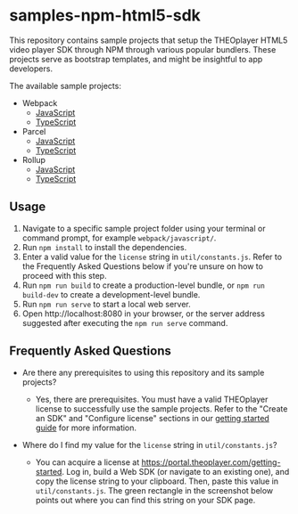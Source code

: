 # samples-npm-html5-sdk

This repository contains sample projects that setup the THEOplayer HTML5 video player SDK through NPM through various popular bundlers.
These projects serve as bootstrap templates, and might be insightful to app developers.

The available sample projects:

* Webpack
    * [JavaScript](webpack/javascript/)
    * [TypeScript](webpack/typescript/)
* Parcel
    * [JavaScript](parcel/javascript/)
    * [TypeScript](parcel/typescript/)
* Rollup
    * [JavaScript](rollup/javascript/)
    * [TypeScript](rollup/typescript/)
    
## Usage

1. Navigate to a specific sample project folder using your terminal or command prompt, for example `webpack/javascript/`.
2. Run `npm install` to install the dependencies.
3. Enter a valid value for the `license` string in `util/constants.js`.
Refer to the Frequently Asked Questions below if you're unsure on how to proceed with this step.
4. Run `npm run build` to create a production-level bundle, or `npm run build-dev` to create a development-level bundle.
5. Run `npm run serve` to start a local web server.
6. Open http://localhost:8080 in your browser, or the server address suggested after executing the `npm run serve` command.

## Frequently Asked Questions

* Are there any prerequisites to using this repository and its sample projects?
    * Yes, there are prerequisites.
    You must have a valid THEOplayer license to successfully use the sample projects.
    Refer to the "Create an SDK" and "Configure license" sections in our [getting started guide](http://localhost:8000/getting-started/01-sdks/01-web/00-getting-started-extended.md#create-an-sdk) for more information.

* Where do I find my value for the `license` string in `util/constants.js`?
    * You can acquire a license at https://portal.theoplayer.com/getting-started.
    Log in, build a Web SDK (or navigate to an existing one), and copy the license string to your clipboard.
    Then, paste this value in `util/constants.js`. The green rectangle in the screenshot below points out where you can find this string on your SDK page.